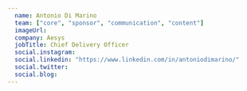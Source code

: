 ```yaml
---
  name: Antonio Di Marino
  team: ["core", "sponsor", "communication", "content"]
  imageUrl: 
  company: Aesys
  jobTitle: Chief Delivery Officer
  social.instagram: 
  social.linkedin: "https://www.linkedin.com/in/antoniodimarino/"
  social.twitter: 
  social.blog: 
---
```

